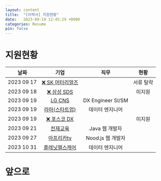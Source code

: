 ```yaml
---
layout: content
title:  "[이력서] 지원현황"
date:   2023-09-19 12:45:29 +0900
categories: Resume
pin: false
---
```



# 지원현황

|  날짜  | 기업 | 직무 |현황|
|:-----:|:-----:|:-----:|:-----:|
|2023 09 17| [❌ SK 머터리얼즈]()| |서류 탈락|
|2023 09 18| [❌ 삼성 SDS]()| |미지원|
|2023 09 19| [LG CNS]()|DX Engineer SI/SM ||
|2023 09 19| [라마(스타트업)](https://www.jobkorea.co.kr/Recruit/GI_Read/42661062?Oem_Code=C1)| 데이터 엔지니어||
|2023 09 19| [❌ 포스코 DX]()| |미지원|
|2023 09 21| [천재교육](https://www.jobkorea.co.kr/Recruit/GI_Read/42685332?Oem_Code=C1&logpath=1&stext=자바&listno=13)| Java 웹 개발자||
|2023 09 27| [아프리카tv](https://www.jobkorea.co.kr/Recruit/GI_Read/42868987?Oem_Code=C1)| Nood.js 웹 개발자||
|2023 10 31| [플레닛헬스캐어](https://www.jobkorea.co.kr/Recruit/GI_Read/42863489?Oem_Code=C1)| 데이터 엔지니어||

# 앞으로

